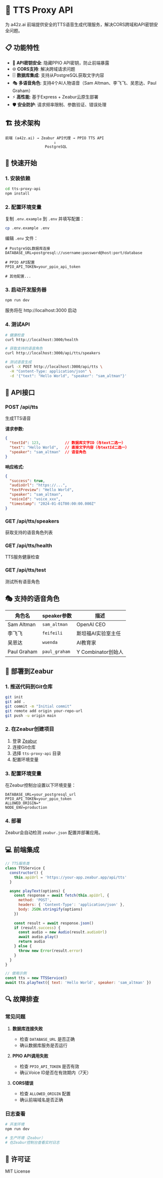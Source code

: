 # 🎯 TTS Proxy API

为 a42z.ai 前端提供安全的TTS语音生成代理服务，解决CORS跨域和API密钥安全问题。

## 📋 功能特性

- 🔐 **API密钥安全**: 隐藏PPIO API密钥，防止前端暴露
- 🌐 **CORS支持**: 解决跨域请求问题
- 🗄️ **数据库集成**: 支持从PostgreSQL获取文字内容
- 🎭 **多语音角色**: 支持4个AI人物语音（Sam Altman、李飞飞、吴恩达、Paul Graham）
- ⚡ **高性能**: 基于Express + Zeabur云原生部署
- 🛡️ **安全防护**: 请求频率限制、参数验证、错误处理

## 🏗️ 技术架构

```
前端 (a42z.ai) → Zeabur API代理 → PPIO TTS API
                      ↓
                  PostgreSQL
```

## 🚀 快速开始

### 1. 安装依赖

```bash
cd tts-proxy-api
npm install
```

### 2. 配置环境变量

复制 `.env.example` 到 `.env` 并填写配置：

```bash
cp .env.example .env
```

编辑 `.env` 文件：

```env
# PostgreSQL数据库连接
DATABASE_URL=postgresql://username:password@host:port/database

# PPIO API配置
PPIO_API_TOKEN=your_ppio_api_token

# 其他配置...
```

### 3. 启动开发服务器

```bash
npm run dev
```

服务将在 http://localhost:3000 启动

### 4. 测试API

```bash
# 健康检查
curl http://localhost:3000/health

# 获取支持的语音角色
curl http://localhost:3000/api/tts/speakers

# 测试语音生成
curl -X POST http://localhost:3000/api/tts \
  -H "Content-Type: application/json" \
  -d '{"text": "Hello World", "speaker": "sam_altman"}'
```

## 📡 API接口

### POST /api/tts

生成TTS语音

**请求参数:**
```json
{
  "textId": 123,           // 数据库文字ID（与text二选一）
  "text": "Hello World",   // 直接文字内容（与textId二选一）
  "speaker": "sam_altman"  // 语音角色
}
```

**响应格式:**
```json
{
  "success": true,
  "audioUrl": "https://...",
  "textPreview": "Hello World",
  "speaker": "sam_altman",
  "voiceId": "voice_xxx",
  "timestamp": "2024-01-01T00:00:00.000Z"
}
```

### GET /api/tts/speakers

获取支持的语音角色列表

### GET /api/tts/health

TTS服务健康检查

### GET /api/tts/test

测试所有语音角色

## 🎭 支持的语音角色

| 角色名 | speaker参数 | 描述 |
|--------|-------------|------|
| Sam Altman | `sam_altman` | OpenAI CEO |
| 李飞飞 | `feifeili` | 斯坦福AI实验室主任 |
| 吴恩达 | `wuenda` | AI教育家 |
| Paul Graham | `paul_graham` | Y Combinator创始人 |

## 🔧 部署到Zeabur

### 1. 推送代码到Git仓库

```bash
git init
git add .
git commit -m "Initial commit"
git remote add origin your-repo-url
git push -u origin main
```

### 2. 在Zeabur创建项目

1. 登录 [Zeabur](https://zeabur.com)
2. 连接Git仓库
3. 选择 `tts-proxy-api` 目录
4. 配置环境变量

### 3. 配置环境变量

在Zeabur控制台设置以下环境变量：

```
DATABASE_URL=your_postgresql_url
PPIO_API_TOKEN=your_ppio_token
ALLOWED_ORIGIN=*
NODE_ENV=production
```

### 4. 部署

Zeabur会自动检测 `zeabur.json` 配置并部署应用。

## 💻 前端集成

```javascript
// TTS服务类
class TTSService {
  constructor() {
    this.apiUrl = 'https://your-app.zeabur.app/api/tts'
  }

  async playText(options) {
    const response = await fetch(this.apiUrl, {
      method: 'POST',
      headers: { 'Content-Type': 'application/json' },
      body: JSON.stringify(options)
    })
    
    const result = await response.json()
    if (result.success) {
      const audio = new Audio(result.audioUrl)
      await audio.play()
      return audio
    } else {
      throw new Error(result.error)
    }
  }
}

// 使用示例
const tts = new TTSService()
await tts.playText({ text: 'Hello World', speaker: 'sam_altman' })
```

## 🔍 故障排查

### 常见问题

1. **数据库连接失败**
   - 检查 `DATABASE_URL` 是否正确
   - 确认数据库服务是否运行

2. **PPIO API调用失败**
   - 检查 `PPIO_API_TOKEN` 是否有效
   - 确认Voice ID是否在有效期内（7天）

3. **CORS错误**
   - 检查 `ALLOWED_ORIGIN` 配置
   - 确认前端域名是否正确

### 日志查看

```bash
# 开发环境
npm run dev

# 生产环境（Zeabur）
# 在Zeabur控制台查看实时日志
```

## 📄 许可证

MIT License
